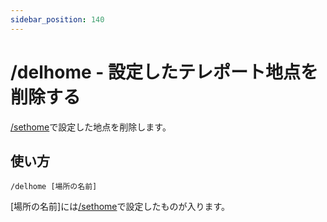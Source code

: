 ```yaml
---
sidebar_position: 140
---
```


# /delhome - 設定したテレポート地点を削除する

[/sethome](sethome)で設定した地点を削除します。

## 使い方

```/delhome [場所の名前]```

[場所の名前]には[/sethome](sethome)で設定したものが入ります。

